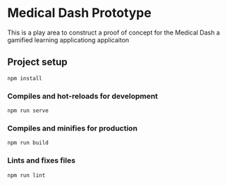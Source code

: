 # Medical Dash Prototype

This is a play area to construct a proof of concept for the Medical Dash a gamified learning applicationg applicaiton

## Project setup

```
npm install
```

### Compiles and hot-reloads for development

```
npm run serve
```

### Compiles and minifies for production

```
npm run build
```

### Lints and fixes files

```
npm run lint
```
